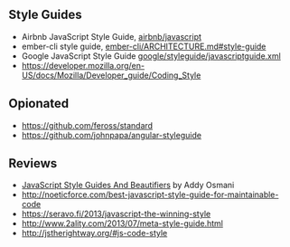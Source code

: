 ## Style Guides

* Airbnb JavaScript Style Guide, [airbnb/javascript](https://github.com/airbnb/javascript)
* ember-cli style guide, [ember-cli/ARCHITECTURE.md#style-guide](https://github.com/ember-cli/ember-cli/blob/master/ARCHITECTURE.md#style-guide)
* Google JavaScript Style Guide [google/styleguide/javascriptguide.xml](http://google.github.io/styleguide/javascriptguide.xml)
* https://developer.mozilla.org/en-US/docs/Mozilla/Developer_guide/Coding_Style

## Opionated

* https://github.com/feross/standard
* https://github.com/johnpapa/angular-styleguide

## Reviews

* [JavaScript Style Guides And Beautifiers](http://addyosmani.com/blog/javascript-style-guides-and-beautifiers/) by Addy Osmani
* http://noeticforce.com/best-javascript-style-guide-for-maintainable-code
* https://seravo.fi/2013/javascript-the-winning-style
* http://www.2ality.com/2013/07/meta-style-guide.html
* http://jstherightway.org/#js-code-style
